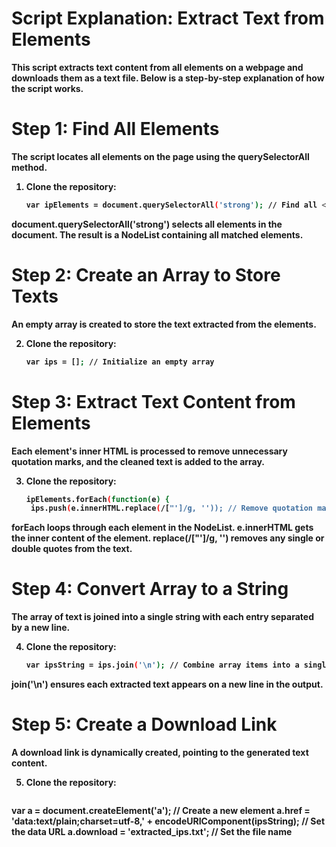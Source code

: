 # Script Explanation: Extract Text from <strong> Elements
This script extracts text content from all <strong> elements on a webpage and downloads them as a text file. Below is a step-by-step explanation of how the script works.


# Step 1: Find All <strong> Elements
The script locates all <strong> elements on the page using the querySelectorAll method.

1. **Clone the repository:**
   ```bash
   var ipElements = document.querySelectorAll('strong'); // Find all <strong> elements
  document.querySelectorAll('strong') selects all <strong> elements in the document.
The result is a NodeList containing all matched elements.

# Step 2: Create an Array to Store Texts
An empty array is created to store the text extracted from the <strong> elements.

2. **Clone the repository:**
   ```bash
   var ips = []; // Initialize an empty array

# Step 3: Extract Text Content from Elements
Each <strong> element's inner HTML is processed to remove unnecessary quotation marks, and the cleaned text is added to the array.

3. **Clone the repository:**
   ```bash
   ipElements.forEach(function(e) {
    ips.push(e.innerHTML.replace(/["']/g, '')); // Remove quotation marks and add to array

forEach loops through each element in the NodeList.
e.innerHTML gets the inner content of the <strong> element.
replace(/["']/g, '') removes any single or double quotes from the text.

# Step 4: Convert Array to a String
The array of text is joined into a single string with each entry separated by a new line.

4. **Clone the repository:**
   ```bash
   var ipsString = ips.join('\n'); // Combine array items into a single string with line breaks

join('\n') ensures each extracted text appears on a new line in the output.

# Step 5: Create a Download Link
A download link is dynamically created, pointing to the generated text content.

5. **Clone the repository:**
   ```bash
 var a = document.createElement('a'); // Create a new <a> element
a.href = 'data:text/plain;charset=utf-8,' + encodeURIComponent(ipsString); // Set the data URL
a.download = 'extracted_ips.txt'; // Set the file name
   








